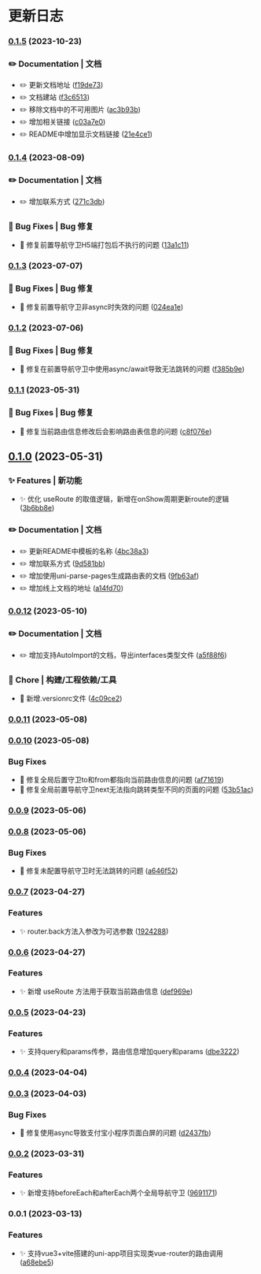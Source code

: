 # 更新日志 


### [0.1.5](https://gitee.com/fant-mini/uni-mini-router/compare/v0.1.4...v0.1.5) (2023-10-23)


### ✏️ Documentation | 文档

* ✏️  更新文档地址 ([f19de73](https://gitee.com/fant-mini/uni-mini-router/commit/f19de73ca0e76747a07f8fb2b997f8defbc29587))
* ✏️  文档建站 ([f3c6513](https://gitee.com/fant-mini/uni-mini-router/commit/f3c6513cb047241a0992e2c10a0405f78d9c3154))
* ✏️  移除文档中的不可用图片 ([ac3b93b](https://gitee.com/fant-mini/uni-mini-router/commit/ac3b93b48ed028752085c013c358b56b4d328c45))
* ✏️  增加相关链接 ([c03a7e0](https://gitee.com/fant-mini/uni-mini-router/commit/c03a7e06fea6b691df831dafee77f41b1a9d0f5d))
* ✏️  README中增加显示文档链接 ([21e4ce1](https://gitee.com/fant-mini/uni-mini-router/commit/21e4ce19368f1cc019154e8f545db3a43976c902))

### [0.1.4](https://gitee.com/fant-mini/uni-mini-router/compare/v0.1.3...v0.1.4) (2023-08-09)


### ✏️ Documentation | 文档

* ✏️  增加联系方式 ([271c3db](https://gitee.com/fant-mini/uni-mini-router/commit/271c3db37fe4c95444d1f3676f8ea7b8948b50d0))


### 🐛 Bug Fixes | Bug 修复

* 🐛 修复前置导航守卫H5端打包后不执行的问题 ([13a1c11](https://gitee.com/fant-mini/uni-mini-router/commit/13a1c1180c9d4f53486fe275dd01071a1fa3240b))

### [0.1.3](https://gitee.com/fant-mini/uni-mini-router/compare/v0.1.2...v0.1.3) (2023-07-07)


### 🐛 Bug Fixes | Bug 修复

* 🐛 修复前置导航守卫非async时失效的问题 ([024ea1e](https://gitee.com/fant-mini/uni-mini-router/commit/024ea1e00b2257a5a6cd1d0ac20b22aa9b2095bf))

### [0.1.2](https://gitee.com/fant-mini/uni-mini-router/compare/v0.1.1...v0.1.2) (2023-07-06)


### 🐛 Bug Fixes | Bug 修复

* 🐛 修复在前置导航守卫中使用async/await导致无法跳转的问题 ([f385b9e](https://gitee.com/fant-mini/uni-mini-router/commit/f385b9e5558a7174de05174031666574870282d4))

### [0.1.1](https://gitee.com/fant-mini/uni-mini-router/compare/v0.1.0...v0.1.1) (2023-05-31)


### 🐛 Bug Fixes | Bug 修复

* 🐛 修复当前路由信息修改后会影响路由表信息的问题 ([c8f076e](https://gitee.com/fant-mini/uni-mini-router/commit/c8f076e0cd41f26788d2f8f76fda18eed8fd759c))

## [0.1.0](https://gitee.com/fant-mini/uni-mini-router/compare/v0.0.12...v0.1.0) (2023-05-31)


### ✨ Features | 新功能

* ✨ 优化 useRoute 的取值逻辑，新增在onShow周期更新route的逻辑 ([3b6bb8e](https://gitee.com/fant-mini/uni-mini-router/commit/3b6bb8e776a35872f0261c78482f9bf2e00e4f87))


### ✏️ Documentation | 文档

* ✏️  更新README中模板的名称 ([4bc38a3](https://gitee.com/fant-mini/uni-mini-router/commit/4bc38a33bb4ef4a1157348078ad1ee1d6b5250ef))
* ✏️  增加联系方式 ([9d581bb](https://gitee.com/fant-mini/uni-mini-router/commit/9d581bba7b5b178eedd475a931081098d6dd1fbe))
* ✏️  增加使用uni-parse-pages生成路由表的文档 ([9fb63af](https://gitee.com/fant-mini/uni-mini-router/commit/9fb63afc8e02246db5440df898a6ac398d551ad7))
* ✏️  增加线上文档的地址 ([a14fd70](https://gitee.com/fant-mini/uni-mini-router/commit/a14fd70fffbc856d72c60d58a876628af36fe443))

### [0.0.12](https://gitee.com/fant-mini/uni-mini-router/compare/v0.0.11...v0.0.12) (2023-05-10)


### ✏️ Documentation | 文档

* ✏️  增加支持AutoImport的文档，导出interfaces类型文件 ([a5f88f6](https://gitee.com/fant-mini/uni-mini-router/commit/a5f88f6785c9770eb8a1930f261ee9681b3f2c9b))


### 🚀 Chore | 构建/工程依赖/工具

* 🚀 新增.versionrc文件 ([4c09ce2](https://gitee.com/fant-mini/uni-mini-router/commit/4c09ce2ea9cbe154ad0996d10977d68873468862))

### [0.0.11](https://gitee.com/fant-mini/uni-mini-router/compare/v0.0.10...v0.0.11) (2023-05-08)

### [0.0.10](https://gitee.com/fant-mini/uni-mini-router/compare/v0.0.9...v0.0.10) (2023-05-08)


### Bug Fixes

* 🐛 修复全局后置守卫to和from都指向当前路由信息的问题 ([af71619](https://gitee.com/fant-mini/uni-mini-router/commit/af7161983768d69ca7ff420ffeb80e905af121ae))
* 🐛 修复全局前置导航守卫next无法指向跳转类型不同的页面的问题 ([53b51ac](https://gitee.com/fant-mini/uni-mini-router/commit/53b51acff62c0179a757b493ab0521d0e8a35811))

### [0.0.9](https://gitee.com/fant-mini/uni-mini-router/compare/v0.0.8...v0.0.9) (2023-05-06)

### [0.0.8](https://gitee.com/fant-mini/uni-mini-router/compare/v0.0.7...v0.0.8) (2023-05-06)


### Bug Fixes

* 🐛 修复未配置导航守卫时无法跳转的问题 ([a646f52](https://gitee.com/fant-mini/uni-mini-router/commit/a646f52b31285fad51d4f0c9e5b188711d140269))

### [0.0.7](https://gitee.com/fant-mini/uni-mini-router/compare/v0.0.6...v0.0.7) (2023-04-27)


### Features

* ✨ router.back方法入参改为可选参数 ([1924288](https://gitee.com/fant-mini/uni-mini-router/commit/1924288b9910685300f584380f5bf1ced6822490))

### [0.0.6](https://gitee.com/fant-mini/uni-mini-router/compare/v0.0.5...v0.0.6) (2023-04-27)


### Features

* ✨ 新增 useRoute 方法用于获取当前路由信息 ([def969e](https://gitee.com/fant-mini/uni-mini-router/commit/def969e2bf338ec3e0eeb6db45039d6a0d102258))

### [0.0.5](https://gitee.com/fant-mini/uni-mini-router/compare/v0.0.4...v0.0.5) (2023-04-23)


### Features

* ✨ 支持query和params传参，路由信息增加query和params ([dbe3222](https://gitee.com/fant-mini/uni-mini-router/commit/dbe322274e48f59e92332df38073d6d8f088a993))

### [0.0.4](https://gitee.com/fant-mini/uni-mini-router/compare/v0.0.3...v0.0.4) (2023-04-04)

### [0.0.3](https://gitee.com/fant-mini/uni-read-pages-vite/compare/v0.0.2...v0.0.3) (2023-04-03)


### Bug Fixes

* 🐛 修复使用async导致支付宝小程序页面白屏的问题 ([d2437fb](https://gitee.com/fant-mini/uni-read-pages-vite/commit/d2437fb41b505bb9ed4dc34db777a15f9fae4280))

### [0.0.2](https://gitee.com/fant-mini/uni-read-pages-vite/compare/v0.0.1...v0.0.2) (2023-03-31)


### Features

* ✨ 新增支持beforeEach和afterEach两个全局导航守卫 ([9691171](https://gitee.com/fant-mini/uni-read-pages-vite/commit/96911711605bb8d6522c042a5720fbacdb50c1d8))

### 0.0.1 (2023-03-13)


### Features

* ✨ 支持vue3+vite搭建的uni-app项目实现类vue-router的路由调用 ([a68ebe5](https://gitee.com/fant-mini/uni-read-pages-vite/commit/a68ebe5c58966143edc592e762f001e51d2510d8))
